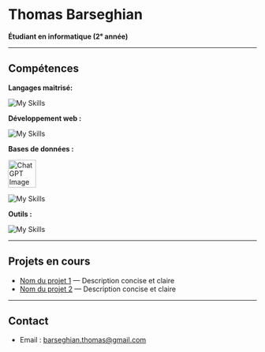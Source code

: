 # Thomas Barseghian

**Étudiant en informatique (2ᵉ année)** 

---

## Compétences

**Langages maitrisé:** 

![My Skills](https://go-skill-icons.vercel.app/api/icons?i=java,c,cs,python,dotnet,assembly,bash&perline=7)

**Développement web :** 

![My Skills](https://go-skill-icons.vercel.app/api/icons?i=html,css,js,php&perline=7)

**Bases de données :**

<img width="56" height="56" alt="ChatGPT Image Oct 4, 2025, 11_41_38 PM" src="https://github.com/user-attachments/assets/31265a8a-0a1a-4b48-999f-7e1dea3537d2" />

![My Skills](https://go-skill-icons.vercel.app/api/icons?i=sqlite&perline=7)




**Outils :**


![My Skills](https://go-skill-icons.vercel.app/api/icons?i=unity,linux,git,gitbash,github,figma,uml,aws,gitlab,stripe,supabase,virtualbox&perline=7)

---

## Projets en cours

- [Nom du projet 1](lien_vers_projet) — Description concise et claire  
- [Nom du projet 2](lien_vers_projet) — Description concise et claire  

---

## Contact

- Email : barseghian.thomas@gmail.com 
